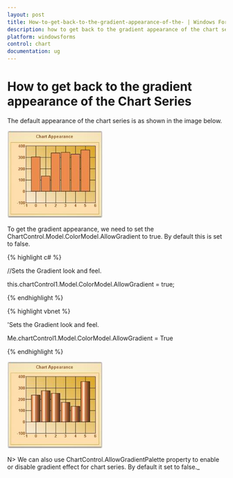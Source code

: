 ```yaml
---
layout: post
title: How-to-get-back-to-the-gradient-appearance-of-the- | Windows Forms | Syncfusion
description: how to get back to the gradient appearance of the chart series
platform: windowsforms
control: chart
documentation: ug
---
```


# How to get back to the gradient appearance of the Chart Series

The default appearance of the chart series is as shown in the image below.



![](How-to-get-back-to-the-gradient-appearance-of-the-_images/How-to-get-back-to-the-gradient-appearance-of-the-_img1.jpeg)


To get the gradient appearance, we need to set the ChartControl.Model.ColorModel.AllowGradient to true. By default this is set to false.



 {% highlight c# %}



//Sets the Gradient look and feel.

this.chartControl1.Model.ColorModel.AllowGradient = true;

{% endhighlight %}

{% highlight vbnet %}



'Sets the Gradient look and feel.

Me.chartControl1.Model.ColorModel.AllowGradient = True

{% endhighlight %}

![](How-to-get-back-to-the-gradient-appearance-of-the-_images/How-to-get-back-to-the-gradient-appearance-of-the-_img2.jpeg)



N> We can also use ChartControl.AllowGradientPalette property to enable or disable gradient effect for chart series. By default it set to false._

